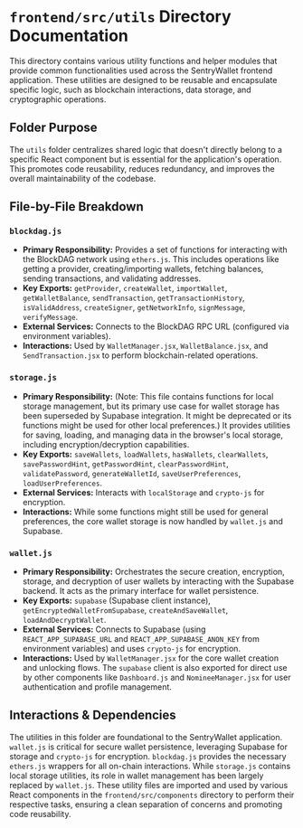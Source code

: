 # `frontend/src/utils` Directory Documentation

This directory contains various utility functions and helper modules that provide common functionalities used across the SentryWallet frontend application. These utilities are designed to be reusable and encapsulate specific logic, such as blockchain interactions, data storage, and cryptographic operations.

## Folder Purpose

The `utils` folder centralizes shared logic that doesn't directly belong to a specific React component but is essential for the application's operation. This promotes code reusability, reduces redundancy, and improves the overall maintainability of the codebase.

## File-by-File Breakdown

### `blockdag.js`
*   **Primary Responsibility:** Provides a set of functions for interacting with the BlockDAG network using `ethers.js`. This includes operations like getting a provider, creating/importing wallets, fetching balances, sending transactions, and validating addresses.
*   **Key Exports:** `getProvider`, `createWallet`, `importWallet`, `getWalletBalance`, `sendTransaction`, `getTransactionHistory`, `isValidAddress`, `createSigner`, `getNetworkInfo`, `signMessage`, `verifyMessage`.
*   **External Services:** Connects to the BlockDAG RPC URL (configured via environment variables).
*   **Interactions:** Used by `WalletManager.jsx`, `WalletBalance.jsx`, and `SendTransaction.jsx` to perform blockchain-related operations.

### `storage.js`
*   **Primary Responsibility:** (Note: This file contains functions for local storage management, but its primary use case for wallet storage has been superseded by Supabase integration. It might be deprecated or its functions might be used for other local preferences.) It provides utilities for saving, loading, and managing data in the browser's local storage, including encryption/decryption capabilities.
*   **Key Exports:** `saveWallets`, `loadWallets`, `hasWallets`, `clearWallets`, `savePasswordHint`, `getPasswordHint`, `clearPasswordHint`, `validatePassword`, `generateWalletId`, `saveUserPreferences`, `loadUserPreferences`.
*   **External Services:** Interacts with `localStorage` and `crypto-js` for encryption.
*   **Interactions:** While some functions might still be used for general preferences, the core wallet storage is now handled by `wallet.js` and Supabase.

### `wallet.js`
*   **Primary Responsibility:** Orchestrates the secure creation, encryption, storage, and decryption of user wallets by interacting with the Supabase backend. It acts as the primary interface for wallet persistence.
*   **Key Exports:** `supabase` (Supabase client instance), `getEncryptedWalletFromSupabase`, `createAndSaveWallet`, `loadAndDecryptWallet`.
*   **External Services:** Connects to Supabase (using `REACT_APP_SUPABASE_URL` and `REACT_APP_SUPABASE_ANON_KEY` from environment variables) and uses `crypto-js` for encryption.
*   **Interactions:** Used by `WalletManager.jsx` for the core wallet creation and unlocking flows. The `supabase` client is also exported for direct use by other components like `Dashboard.js` and `NomineeManager.jsx` for user authentication and profile management.

## Interactions & Dependencies

The utilities in this folder are foundational to the SentryWallet application. `wallet.js` is critical for secure wallet persistence, leveraging Supabase for storage and `crypto-js` for encryption. `blockdag.js` provides the necessary `ethers.js` wrappers for all on-chain interactions. While `storage.js` contains local storage utilities, its role in wallet management has been largely replaced by `wallet.js`. These utility files are imported and used by various React components in the `frontend/src/components` directory to perform their respective tasks, ensuring a clean separation of concerns and promoting code reusability.
